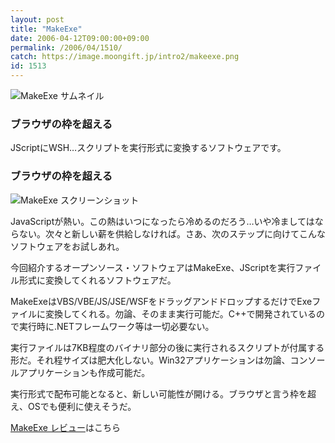 ```yaml
---
layout: post
title: "MakeExe"
date: 2006-04-12T09:00:00+09:00
permalink: /2006/04/1510/
catch: https://image.moongift.jp/intro2/makeexe.png
id: 1513
---
```

 ![MakeExe サムネイル](https://image.moongift.jp/intro2/makeexe.t.png "MakeExe サムネイル")
  

### ブラウザの枠を超える
  
JScriptにWSH…スクリプトを実行形式に変換するソフトウェアです。  
<!--more-->  

### ブラウザの枠を超える
  

![MakeExe スクリーンショット](https://image.moongift.jp/intro2/makeexe.png "MakeExe スクリーンショット")

  

JavaScriptが熱い。この熱はいつになったら冷めるのだろう…いや冷ましてはならない。次々と新しい薪を供給しなければ。さあ、次のステップに向けてこんなソフトウェアをお試しあれ。

  

今回紹介するオープンソース・ソフトウェアはMakeExe、JScriptを実行ファイル形式に変換してくれるソフトウェアだ。

  

MakeExeはVBS/VBE/JS/JSE/WSFをドラッグアンドドロップするだけでExeファイルに変換してくれる。勿論、そのまま実行可能だ。C++で開発されているので実行時に.NETフレームワーク等は一切必要ない。

  

実行ファイルは7KB程度のバイナリ部分の後に実行されるスクリプトが付属する形だ。それ程サイズは肥大化しない。Win32アプリケーションは勿論、コンソールアプリケーションも作成可能だ。

  

実行形式で配布可能となると、新しい可能性が開ける。ブラウザと言う枠を超え、OSでも便利に使えそうだ。

  

[MakeExe レビュー](http://oss.moongift.jp/review/i-1513.html)はこちら

